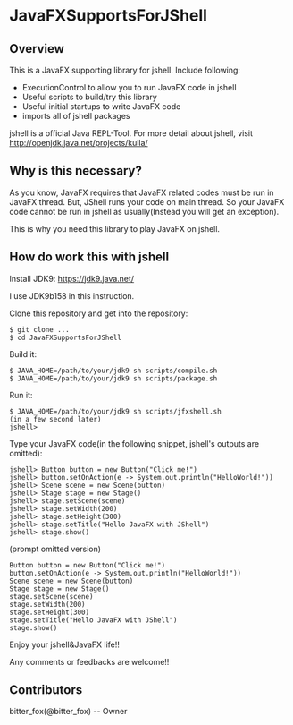 # JavaFXSupportsForJShell

## Overview
This is a JavaFX supporting library for jshell.
Include following:
- ExecutionControl to allow you to run JavaFX code in jshell
- Useful scripts to build/try this library
- Useful initial startups to write JavaFX code
 - imports all of jshell packages

jshell is a official Java REPL-Tool.
For more detail about jshell, visit http://openjdk.java.net/projects/kulla/

## Why is this necessary?
As you know, JavaFX requires that JavaFX related codes must be run in JavaFX thread.
But, JShell runs your code on main thread.
So your JavaFX code cannot be run in jshell as usually(Instead you will get an exception).

This is why you need this library to play JavaFX on jshell.

## How do work this with jshell
Install JDK9: https://jdk9.java.net/

I use JDK9b158 in this instruction.

Clone this repository and get into the repository:
```
$ git clone ...
$ cd JavaFXSupportsForJShell
```

Build it:
```
$ JAVA_HOME=/path/to/your/jdk9 sh scripts/compile.sh
$ JAVA_HOME=/path/to/your/jdk9 sh scripts/package.sh
```

Run it:
```
$ JAVA_HOME=/path/to/your/jdk9 sh scripts/jfxshell.sh
(in a few second later)
jshell> 
```

Type your JavaFX code(in the following snippet, jshell's outputs are omitted):
```
jshell> Button button = new Button("Click me!")
jshell> button.setOnAction(e -> System.out.println("HelloWorld!"))
jshell> Scene scene = new Scene(button)
jshell> Stage stage = new Stage()
jshell> stage.setScene(scene)
jshell> stage.setWidth(200)
jshell> stage.setHeight(300)
jshell> stage.setTitle("Hello JavaFX with JShell")
jshell> stage.show()
```

(prompt omitted version)
```
Button button = new Button("Click me!")
button.setOnAction(e -> System.out.println("HelloWorld!"))
Scene scene = new Scene(button)
Stage stage = new Stage()
stage.setScene(scene)
stage.setWidth(200)
stage.setHeight(300)
stage.setTitle("Hello JavaFX with JShell")
stage.show()
```

Enjoy your jshell&JavaFX life!!

Any comments or feedbacks are welcome!!

## Contributors
bitter_fox(@bitter_fox) -- Owner

